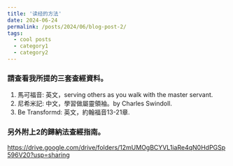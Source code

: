 ```yaml
---
title: '读经的方法'
date: 2024-06-24
permalink: /posts/2024/06/blog-post-2/
tags:
  - cool posts
  - category1
  - category2
---
```


### 請查看我所提的三套查經資料。

1. 馬可福音: 英文，serving others as you walk with the master servant.  
2. 尼希米記: 中文，學習做屬靈領袖。by Charles Swindoll.
3. Be Transformd: 英文，約翰福音13-21章.

### 另外附上2的歸納法查經指南。

https://drive.google.com/drive/folders/12mUMOgBCYVL1iaRe4qN0HdPGSp596V20?usp=sharing


